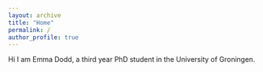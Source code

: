 ```yaml
---
layout: archive
title: "Home"
permalink: / 
author_profile: true
---
```


Hi I am Emma Dodd, a third year PhD student in the University of Groningen. 

